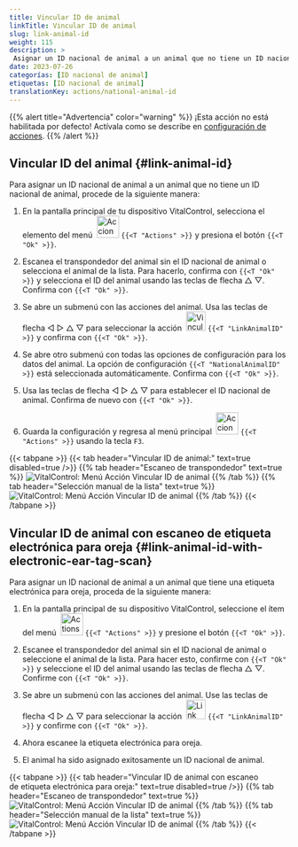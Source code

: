 ```yaml
---
title: Vincular ID de animal
linkTitle: Vincular ID de animal
slug: link-animal-id
weight: 115
description: >
 Asignar un ID nacional de animal a un animal que no tiene un ID nacional de animal
date: 2023-07-26
categorías: [ID nacional de animal]
etiquetas: [ID nacional de animal]
translationKey: actions/national-animal-id
---
```

{{% alert title="Advertencia" color="warning" %}}
¡Esta acción no está habilitada por defecto! Actívala como se describe en [configuración de acciones](../setting/).
{{% /alert %}}

## Vincular ID del animal {#link-animal-id}

Para asignar un ID nacional de animal a un animal que no tiene un ID nacional de animal, procede de la siguiente manera:

1. En la pantalla principal de tu dispositivo VitalControl, selecciona el elemento del menú &nbsp;<img src="/icons/actions.svg" width="40" align="bottom" alt="Acciones" /> `{{<T "Actions" >}}` y presiona el botón `{{<T "Ok" >}}`.

2. Escanea el transpondedor del animal sin el ID nacional de animal o selecciona el animal de la lista. Para hacerlo, confirma con `{{<T "Ok" >}}` y selecciona el ID del animal usando las teclas de flecha △ ▽. Confirma con `{{<T "Ok" >}}`.

3. Se abre un submenú con las acciones del animal. Usa las teclas de flecha ◁ ▷ △ ▽ para seleccionar la acción &nbsp;<img src="/icons/actions/link-nais-id.svg" width="35" align="bottom" alt="Vincular ID de animal" /> `{{<T "LinkAnimalID" >}}` y confirma con `{{<T "Ok" >}}`.

4. Se abre otro submenú con todas las opciones de configuración para los datos del animal. La opción de configuración `{{<T "NationalAnimalID" >}}` está seleccionada automáticamente. Confirma con `{{<T "Ok" >}}`.

5. Usa las teclas de flecha ◁ ▷ △ ▽ para establecer el ID nacional de animal. Confirma de nuevo con `{{<T "Ok" >}}`.

6. Guarda la configuración y regresa al menú principal &nbsp;<img src="/icons/actions.svg" width="40" align="bottom" alt="Acciones" /> `{{<T "Actions" >}}` usando la tecla `F3`.

{{< tabpane >}}
{{< tab header="Vincular ID de animal:" text=true disabled=true />}}
{{% tab header="Escaneo de transpondedor" text=true %}}
![VitalControl: Menú Acción Vincular ID de animal](../images/linkanimalid-scan.png "Vincular ID de animal")
{{% /tab %}}
{{% tab header="Selección manual de la lista" text=true %}}
![VitalControl: Menú Acción Vincular ID de animal](../images/linkanimalid.png "Vincular ID de animal")
{{% /tab %}}
{{< /tabpane >}}

## Vincular ID de animal con escaneo de etiqueta electrónica para oreja {#link-animal-id-with-electronic-ear-tag-scan}

Para asignar un ID nacional de animal a un animal que tiene una etiqueta electrónica para oreja, proceda de la siguiente manera:

1. En la pantalla principal de su dispositivo VitalControl, seleccione el ítem del menú &nbsp;<img src="/icons/actions.svg" width="40" align="bottom" alt="Actions" /> `{{<T "Actions" >}}` y presione el botón `{{<T "Ok" >}}`.

2. Escanee el transpondedor del animal sin el ID nacional de animal o seleccione el animal de la lista. Para hacer esto, confirme con `{{<T "Ok" >}}` y seleccione el ID del animal usando las teclas de flecha △ ▽. Confirme con `{{<T "Ok" >}}`.

3. Se abre un submenú con las acciones del animal. Use las teclas de flecha ◁ ▷ △ ▽ para seleccionar la acción &nbsp;<img src="/icons/actions/scan-nais-id.svg" width="35" align="bottom" alt="Link animal ID" />  `{{<T "LinkAnimalID" >}}` y confirme con `{{<T "Ok" >}}`.

4. Ahora escanee la etiqueta electrónica para oreja.

5. El animal ha sido asignado exitosamente un ID nacional de animal.

{{< tabpane >}}
{{< tab header="Vincular ID de animal con escaneo <br/> de etiqueta electrónica para oreja:" text=true disabled=true />}}
{{% tab header="Escaneo de transpondedor" text=true %}}
![VitalControl: Menú Acción Vincular ID de animal](../images/linkanimalidscan-scan.png "Vincular ID de animal")
{{% /tab %}}
{{% tab header="Selección manual de la lista" text=true %}}
![VitalControl: Menú Acción Vincular ID de animal](../images/linkanimalidscan.png "Vincular ID de animal")
{{% /tab %}}
{{< /tabpane >}}
